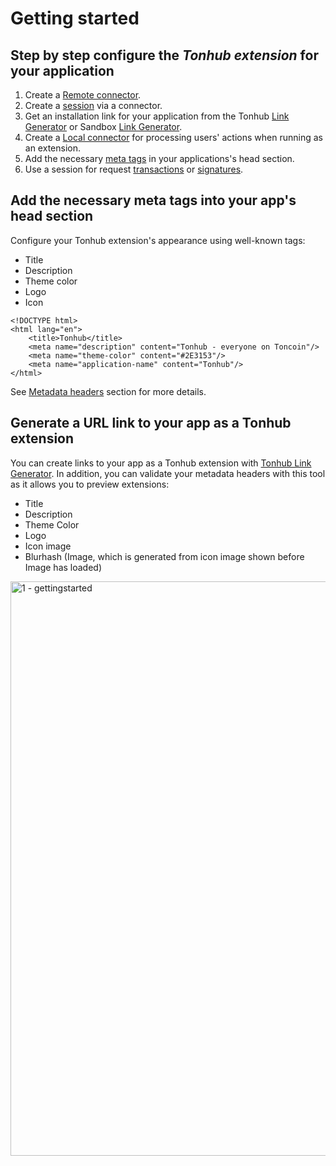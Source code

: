 # Getting started

## Step by step configure the _Tonhub extension_ for your application

1. Create a [Remote connector](https://developers.tonhub.com/docs/tonhub-remote-connector).
2. Create a [session](https://developers.tonhub.com/docs/tonhub-remote-connector#starting-a-new-session) via a connector.
3. Get an installation link for your application from the Tonhub [Link Generator](https://tonwhales.com/tools/link) or Sandbox [Link Generator](https://sandbox.tonwhales.com/tools/link). 
4. Create a [Local connector](https://developers.tonhub.com/docs/tonhub-local-connector) for processing users' actions when running as an extension.
5. Add the necessary [meta tags](https://github.com/Reveloper/TwhExt/edit/main/Doc%20short/Getting%20start.md#add-the-necessary-meta-tags-into-your-apps-head-section) in your applications's head section.
6. Use a session for request [transactions](https://developers.tonhub.com/docs/tonhub-remote-connector#requesting-transaction) or [signatures](https://developers.tonhub.com/docs/tonhub-remote-connector#requesting-signature).




## Add the necessary meta tags into your app's head section

Configure your Tonhub extension's appearance using well-known tags: 
- Title
- Description 
- Theme color
- Logo 
- Icon 


```
<!DOCTYPE html>
<html lang="en">
    <title>Tonhub</title>
    <meta name="description" content="Tonhub - everyone on Toncoin"/>
    <meta name="theme-color" content="#2E3153"/>
    <meta name="application-name" content="Tonhub"/>
</html>
```
See [Metadata headers](https://developers.tonhub.com/docs/metadata-headers) section for more details. 

## Generate a URL link to your app as a Tonhub extension

You can create links to your app as a Tonhub extension with [Tonhub Link Generator](https://developers.tonhub.com/docs/tonhub-link-generator). In addition, you can validate your metadata headers with this tool as it allows you to preview extensions: 
- Title
- Description
- Theme Color
- Logo
- Icon image 
- Blurhash (Image, which is generated from icon image shown before Image has loaded) 

<img width="919" alt="1 - gettingstarted" src="https://user-images.githubusercontent.com/39581753/179059354-c2656e9d-890c-4075-9f16-c7b09ced7680.png">
